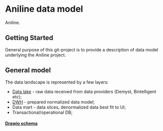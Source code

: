 # Aniline data model
Aniline.

## Getting Started
General purpose of this git-project is to provide a description of data model underlying the Aniline project.
## General model
The data landscape is represented by a few layers:
* <a href="Data lake.md">Data lake</a> - raw data received from data providers (Demyst, Bintelligent etc);
* <a href="DWH.md">DWH</a> - prepared normalized data model;
* Data mart - data slices, denormalized data best fit to UI;
* Transactional/operational DB;

#### <a href="https://app.diagrams.net/#G19FF3plWQwnvTChL08UDJsYsW722v7RZs">Drawio schema</a>
